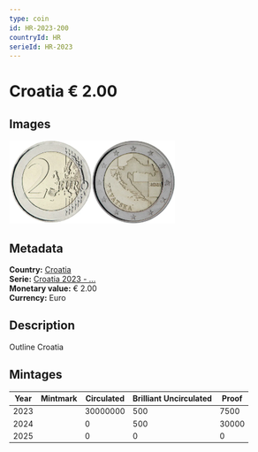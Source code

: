 ```yaml
---
type: coin
id: HR-2023-200
countryId: HR
serieId: HR-2023
---
```


# Croatia € 2.00

## Images

<img src="../../../Images/common-2007-200.webp" height="150" alt="Front image"><img src="Images/croatia-2023-200.webp" height="150" alt="Back image">

## Metadata

**Country:** [Croatia](../index.md)\
**Serie:** [Croatia 2023 - ...](index.md)\
**Monetary value:** € 2.00\
**Currency:** Euro

## Description

Outline Croatia

## Mintages

| Year | Mintmark | Circulated | Brilliant Uncirculated | Proof |
| ---- | -------- | ---------- | ---------------------- | ----- |
| 2023 |          | 30000000   | 500                    | 7500  |
| 2024 |          | 0          | 500                    | 30000 |
| 2025 |          | 0          | 0                      | 0     |
